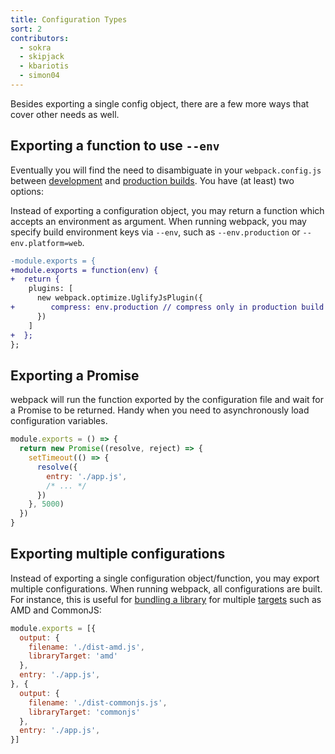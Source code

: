 ```yaml
---
title: Configuration Types
sort: 2
contributors:
  - sokra
  - skipjack
  - kbariotis
  - simon04
---
```


Besides exporting a single config object, there are a few more ways that cover other needs as well.

## Exporting a function to use `--env`

Eventually you will find the need to disambiguate in your `webpack.config.js` between [development](/guides/development) and [production builds](/guides/production-build). You have (at least) two options:

Instead of exporting a configuration object, you may return a function which accepts an environment as argument. When running webpack, you may specify build environment keys via `--env`, such as `--env.production` or `--env.platform=web`.

```diff
-module.exports = {
+module.exports = function(env) {
+  return {
    plugins: [
      new webpack.optimize.UglifyJsPlugin({
+        compress: env.production // compress only in production build
      })
    ]
+  };
};
```

## Exporting a Promise

webpack will run the function exported by the configuration file and wait for a Promise to be returned. Handy when you need to asynchronously load configuration variables.

```js
module.exports = () => {
  return new Promise((resolve, reject) => {
    setTimeout(() => {
      resolve({
        entry: './app.js',
        /* ... */
      })
    }, 5000)
  })
}
```

## Exporting multiple configurations
Instead of exporting a single configuration object/function, you may export multiple configurations. When running webpack, all configurations are built. For instance, this is useful for [bundling a library](/guides/author-libraries) for multiple [targets](/configuration/output#output-librarytarget) such as AMD and CommonJS:

```js
module.exports = [{
  output: {
    filename: './dist-amd.js',
    libraryTarget: 'amd'
  },
  entry: './app.js',
}, {
  output: {
    filename: './dist-commonjs.js',
    libraryTarget: 'commonjs'
  },
  entry: './app.js',
}]
```
